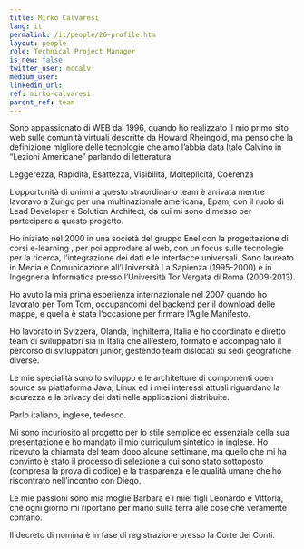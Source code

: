 ```yaml
---
title: Mirko Calvaresi
lang: it
permalink: /it/people/26-profile.htm
layout: people
role: Technical Project Manager
is_new: false
twitter_user: mccalv
medium_user:
linkedin_url:
ref: mirko-calvaresi
parent_ref: team
---
```

Sono appassionato di WEB dal 1996, quando ho realizzato il mio primo sito web sulle comunità virtuali descritte da Howard Rheingold, ma penso che la definizione migliore delle tecnologie che amo l’abbia data Italo Calvino in “Lezioni Americane” parlando di letteratura:

Leggerezza, Rapidità, Esattezza, Visibilità, Molteplicità, Coerenza

L’opportunità di unirmi a questo straordinario team è arrivata mentre lavoravo a Zurigo per una multinazionale americana, Epam, con il ruolo di Lead Developer e Solution Architect, da cui mi sono dimesso per partecipare a questo progetto.

Ho iniziato nel 2000 in una società del gruppo Enel con la progettazione di corsi e-learning , per poi approdare al web, con un focus sulle tecnologie per la ricerca, l’integrazione dei dati e le interfacce universali. Sono laureato in Media e Comunicazione all’Università La Sapienza (1995-2000) e in Ingegneria Informatica presso l’Università Tor Vergata di Roma (2009-2013).

Ho avuto la mia prima esperienza internazionale nel 2007 quando ho lavorato per Tom Tom, occupandomi del backend per il download delle mappe, e quella è stata l’occasione per firmare l’Agile Manifesto.

Ho lavorato in Svizzera, Olanda, Inghilterra, Italia e ho coordinato e diretto team di sviluppatori sia in Italia che all’estero, formato e accompagnato il percorso di sviluppatori junior,  gestendo team dislocati su sedi geografiche diverse.

Le mie specialità sono lo sviluppo e le architetture di componenti open source su piattaforma Java, Linux ed i miei interessi attuali riguardano la sicurezza e la privacy dei dati nelle applicazioni distribuite.

Parlo  italiano, inglese, tedesco.

Mi sono incuriosito al progetto per lo stile semplice ed essenziale della sua presentazione e ho mandato il mio curriculum sintetico in inglese. Ho ricevuto la chiamata del team dopo alcune settimane, ma quello che mi ha convinto è stato il processo di selezione a  cui sono stato sottoposto (compresa la prova di codice) e la trasparenza e le qualità umane che ho riscontrato nell’incontro con Diego.

Le mie passioni sono mia moglie Barbara e i miei figli Leonardo e Vittoria, che ogni giorno mi riportano per mano sulla terra alle cose che veramente contano.

Il decreto di nomina è in fase di registrazione presso la Corte dei Conti.
